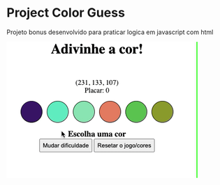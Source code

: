 # Project Color Guess
<p> Projeto bonus desenvolvido para praticar logica em javascript com html</p>
<img src="./guess-the-color.gif"/>